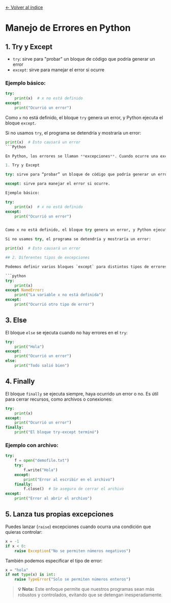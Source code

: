 [← Volver al índice](README.md)

# Manejo de Errores en Python

## 1. Try y Except

- `try`: sirve para "probar" un bloque de código que podría generar un error
- `except`: sirve para manejar el error si ocurre

### Ejemplo básico:

```python
try:
    print(x)  # x no está definido
except:
    print("Ocurrió un error")
```

Como `x` no está definido, el bloque `try` genera un error, y Python ejecuta el bloque `except`.

Si no usamos `try`, el programa se detendría y mostraría un error:

```python
print(x)  # Esto causará un error
```Python

En Python, los errores se llaman **excepciones**. Cuando ocurre una excepción, normalmente el programa se detiene y muestra un mensaje de error. Para evitar que nuestro programa se caiga, podemos manejar estas excepciones usando `try` y `except`.

1. Try y Except

try: sirve para “probar” un bloque de código que podría generar un error.

except: sirve para manejar el error si ocurre.

Ejemplo básico:

try:
    print(x)  # x no está definido
except:
    print("Ocurrió un error")


Como x no está definido, el bloque try genera un error, y Python ejecuta el bloque except.

Si no usamos try, el programa se detendría y mostraría un error:

print(x)  # Esto causará un error

## 2. Diferentes tipos de excepciones

Podemos definir varios bloques `except` para distintos tipos de errores:

```python
try:
    print(x)
except NameError:
    print("La variable x no está definida")
except:
    print("Ocurrió otro tipo de error")
```

## 3. Else

El bloque `else` se ejecuta cuando no hay errores en el `try`:

```python
try:
    print("Hola")
except:
    print("Ocurrió un error")
else:
    print("Todo salió bien")
```

## 4. Finally

El bloque `finally` se ejecuta siempre, haya ocurrido un error o no. Es útil para cerrar recursos, como archivos o conexiones:

```python
try:
    print(x)
except:
    print("Ocurrió un error")
finally:
    print("El bloque try-except terminó")
```

### Ejemplo con archivo:

```python
try:
    f = open("demofile.txt")
    try:
        f.write("Hola")
    except:
        print("Error al escribir en el archivo")
    finally:
        f.close()  # Se asegura de cerrar el archivo
except:
    print("Error al abrir el archivo")
```

## 5. Lanza tus propias excepciones

Puedes lanzar (`raise`) excepciones cuando ocurra una condición que quieras controlar:

```python
x = -1
if x < 0:
    raise Exception("No se permiten números negativos")
```

También podemos especificar el tipo de error:

```python
x = "hola"
if not type(x) is int:
    raise TypeError("Solo se permiten números enteros")
```

> **💡 Nota:** Este enfoque permite que nuestros programas sean más robustos y controlados, evitando que se detengan inesperadamente.